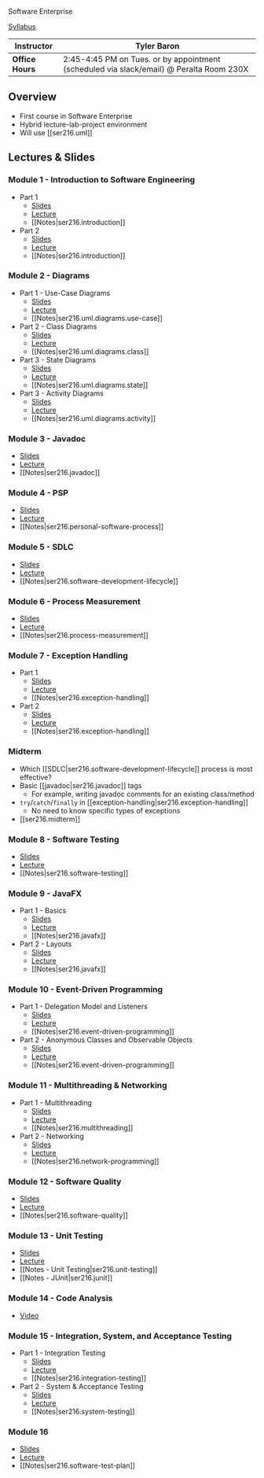 
Software Enterprise

[Syllabus](https://github.com/jheinem1/notes/tree/main/vault/assets/ser216_syllabus.pdf)

| Instructor       | Tyler Baron                                                                             |
|------------------|-----------------------------------------------------------------------------------------|
| **Office Hours** | 2:45-4:45 PM on Tues. or by appointment (scheduled via slack/email) @ Peralta Room 230X |

## Overview

- First course in Software Enterprise
- Hybrid lecture-lab-project environment
- Will use [[ser216.uml]]

## Lectures & Slides

### Module 1 - Introduction to Software Engineering

- Part 1
  - [Slides](https://github.com/jheinem1/notes/tree/main/vault/assets/M1.1.IntroductionToSoftwareEngg1.pdf)
  - [Lecture](https://youtu.be/cWmXZ_j1ogc)
  - [[Notes|ser216.introduction]]
- Part 2
  - [Slides](https://github.com/jheinem1/notes/tree/main/vault/assets/M1.2.IntroductionToSoftwareEngg2.pdf)
  - [Lecture](https://youtu.be/geZBWiWnbSE)
  - [[Notes|ser216.introduction]]

### Module 2 - Diagrams

- Part 1 - Use-Case Diagrams
  - [Slides](https://github.com/jheinem1/notes/tree/main/vault/assets/m-2-1-uml-use-case-diagrams.pdf)
  - [Lecture](https://youtu.be/Q6K04A_Sdis)
  - [[Notes|ser216.uml.diagrams.use-case]]
- Part 2 - Class Diagrams
  - [Slides](https://github.com/jheinem1/notes/tree/main/vault/assets/m-2-2-uml-class-diagrams.pdf)
  - [Lecture](https://youtu.be/e8h4DchH8fU)
  - [[Notes|ser216.uml.diagrams.class]]
- Part 3 - State Diagrams
  - [Slides](https://github.com/jheinem1/notes/tree/main/vault/assets/m-2-3-uml-state-diagrams.pdf)
  - [Lecture](https://youtu.be/ALh8Z00iAkw)
  - [[Notes|ser216.uml.diagrams.state]]
- Part 3 - Activity Diagrams
  - [Slides](https://github.com/jheinem1/notes/tree/main/vault/assets/m-2-4-uml-activity-diagrams.pdf)
  - [Lecture](https://youtu.be/3Fyl_6K7K2w)
  - [[Notes|ser216.uml.diagrams.activity]]

### Module 3 - Javadoc

- [Slides](https://github.com/jheinem1/notes/tree/main/vault/assets/m-5-javadoc-tutorial.pdf)
- [Lecture](https://youtu.be/z1ojWWTc2so)
- [[Notes|ser216.javadoc]]

### Module 4 - PSP

- [Slides](https://github.com/jheinem1/notes/tree/main/vault/assets/m-3-personal-software-process.pdf)
- [Lecture](https://youtu.be/Mug1__wafPk)
- [[Notes|ser216.personal-software-process]]

### Module 5 - SDLC

- [Slides](https://github.com/jheinem1/notes/tree/main/vault/assets/m-4-sdlc.pdf)
- [Lecture](https://youtu.be/vDaVd-XlSyU)
- [[Notes|ser216.software-development-lifecycle]]

### Module 6 - Process Measurement

- [Slides](https://github.com/jheinem1/notes/tree/main/vault/assets/m-6-process-measurement-1.pdf)
- [Lecture](https://youtu.be/v3d0iVzLTRA)
- [[Notes|ser216.process-measurement]]

### Module 7 - Exception Handling

- Part 1
  - [Slides](https://github.com/jheinem1/notes/tree/main/vault/assets/m-8-1-exception-handling-part-1.pdf)
  - [Lecture](https://youtu.be/otKdX2pQGCs)
  - [[Notes|ser216.exception-handling]]
- Part 2
  - [Slides](https://github.com/jheinem1/notes/tree/main/vault/assets/m-8-2-exception-handling-part-2.pdf)
  - [Lecture](https://youtu.be/VhP8Ou2JCwQ)
  - [[Notes|ser216.exception-handling]]

### Midterm

- Which [[SDLC|ser216.software-development-lifecycle]] process is most effective?
- Basic [[javadoc|ser216.javadoc]] tags
  - For example, writing javadoc comments for an existing class/method
- `try`/`catch`/`finally` in [[exception-handling|ser216.exception-handling]]
  - No need to know specific types of exceptions
- [[ser216.midterm]]

### Module 8 - Software Testing

- [Slides](https://github.com/jheinem1/notes/tree/main/vault/assets/m-7-software-testing-overview.pdf)
- [Lecture](https://youtu.be/MRtgEJRgVqI)
- [[Notes|ser216.software-testing]]

### Module 9 - JavaFX

- Part 1 - Basics
  - [Slides](https://github.com/jheinem1/notes/tree/main/vault/assets/m-9-1-java-fx-part-1.pdf)
  - [Lecture](https://youtu.be/opuj2pcX6sQ)
  - [[Notes|ser216.javafx]]
- Part 2 - Layouts
  - [Slides](https://github.com/jheinem1/notes/tree/main/vault/assets/m-9-2-java-fx-part-2.pdf)
  - [Lecture](/Users/jhein/Downloads/M9.2.JavaFX-Part2.pdf)
  - [[Notes|ser216.javafx]]

### Module 10 - Event-Driven Programming

- Part 1 - Delegation Model and Listeners
  - [Slides](https://github.com/jheinem1/notes/tree/main/vault/assets/m-9-3-event-driven-programming-part-1.pdf)
  - [Lecture](https://youtu.be/j9kByTiuHZw)
  - [[Notes|ser216.event-driven-programming]]
- Part 2 - Anonymous Classes and Observable Objects
  - [Slides](https://github.com/jheinem1/notes/tree/main/vault/assets/m-9-4-event-driven-programming-part-2.pdf)
  - [Lecture](https://youtu.be/E_AQU-gz0L4)
  - [[Notes|ser216.event-driven-programming]]

### Module 11 - Multithreading & Networking

- Part 1 - Multithreading
  - [Slides](https://github.com/jheinem1/notes/tree/main/vault/assets/m-13-1-multithreading.pdf)
  - [Lecture](https://youtu.be/5cfIOAnUozs)
  - [[Notes|ser216.multithreading]]
- Part 2 - Networking
  - [Slides](https://github.com/jheinem1/notes/tree/main/vault/assets/m-13-2-network-programming.pdf)
  - [Lecture](https://youtu.be/Y0vpsa8u44o)
  - [[Notes|ser216.network-programming]]

### Module 12 - Software Quality

- [Slides](https://github.com/jheinem1/notes/tree/main/vault/assets/m-10-software-quality.pdf)
- [Lecture](https://youtu.be/Wc__OAGQ5iY)
- [[Notes|ser216.software-quality]]

### Module 13 - Unit Testing

- [Slides](https://github.com/jheinem1/notes/tree/main/vault/assets/m-12-unit-testing.pdf)
- [Lecture](https://youtu.be/OxCmGmqMYDs)
- [[Notes - Unit Testing|ser216.unit-testing]]
- [[Notes - JUnit|ser216.junit]]

### Module 14 - Code Analysis

- [Video](https://player.mediaamp.io/p/U8-EDC/HOo9GXupLYen/embed/select/media/aJ97UtwXAoHF?form=html)

### Module 15 - Integration, System, and Acceptance Testing

- Part 1 - Integration Testing
  - [Slides](https://github.com/jheinem1/notes/tree/main/vault/assets\m-14-integration-testing.pdf)
  - [Lecture](https://youtu.be/Jvu-Oo2gHKY)
  - [[Notes|ser216.integration-testing]]
- Part 2 - System & Acceptance Testing
  - [Slides](https://github.com/jheinem1/notes/tree/main/vault/assets/m-17-system-testing.pdf)
  - [Lecture](https://youtu.be/0OpoavgtUWo)
  - [[Notes|ser216.system-testing]]

### Module 16

- [Slides](https://github.com/jheinem1/notes/tree/main/vault/assets/m-18-1-software-test-plan.pdf)
- [Lecture](https://youtu.be/spPsmPZxZ1c)
- [[Notes|ser216.software-test-plan]]